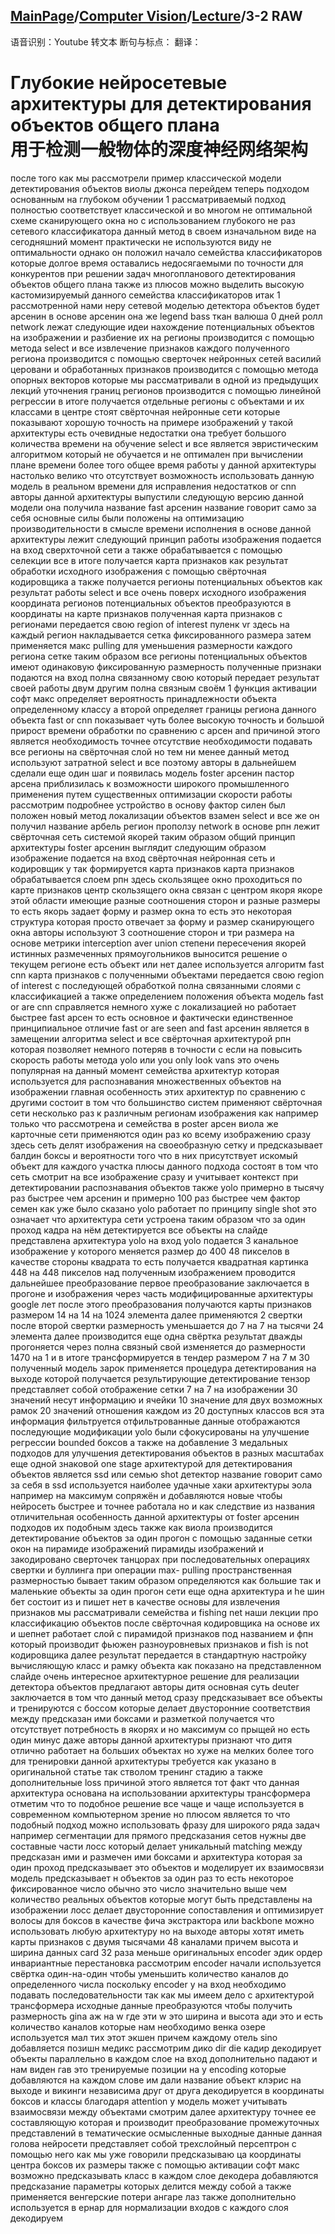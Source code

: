 ## [MainPage](../../index.md)/[Computer Vision](../README.md)/[Lecture](../Lecture.md)/3-2 RAW

语音识别：Youtube 转文本
断句与标点：
翻译：

# Глубокие нейросетевые архитектуры для детектирования объектов общего плана <br>用于检测一般物体的深度神经网络架构

после того как мы рассмотрели пример классической модели детектирования объектов виолы джонса перейдем теперь подходом основанным на глубоком обучении 1 рассматриваемый подход полностью соответствует классической и во многом не оптимальной схеме сканирующего окна но с использованием глубокого не раз сетевого классификатора данный метод в своем изначальном виде на сегодняшний момент практически не используются виду не оптимальности однако он положил начало семейства классификаторов которые долгое время оставались недосягаемыми по точности для конкурентов при решении задач многопланового детектирования объектов общего плана также из плюсов можно выделить высокую кастомизируемый данного семейства классификаторов итак 1 рассмотренной нами неру сетевой моделью детектора объектов будет арсенин в основе арсенин она же legend bass ткан валюша 0 дней ролл network лежат следующие идеи нахождение потенциальных объектов на изображении и разбиение их на регионы производится с помощью метода select и все извлечение признаков каждого полученного региона производится с помощью сверточек нейронных сетей василий церовани и обработанных признаков производится с помощью метода опорных векторов которые мы рассматривали в одной из предыдущих лекций уточнения границ регионов производится с помощью линейной регрессии в итоге получается отдельные регионы с объектами и их классами в центре стоят свёрточная нейронные сети которые показывают хорошую точность на примере изображений у такой архитектуры есть очевидные недостатки она требует большого количества времени на обучение select и все является эвристическим алгоритмом который не обучается и не оптимален при вычислении плане времени более того общее время работы у данной архитектуры настолько велико что отсутствует возможность использовать данную модель в реальном времени для исправления недостатков or cnn авторы данной архитектуры выпустили следующую версию данной модели она получила название fast арсенин название говорит само за себя основные силы были положены на оптимизацию производительности в смысле времени исполнения в основе данной архитектуры лежит следующий принцип работы изображения подается на вход сверхточной сети а также обрабатывается с помощью селекции все в итоге получается карта признаков как результат обработки исходного изображения с помощью свёрточная кодировщика а также получается регионы потенциальных объектов как результат работы select и все очень поверх исходного изображения координата регионов потенциальных объектов преобразуются в координаты на карте признаков полученная карта признаков с регионами передается свою region of interest пуленк vr здесь на каждый регион накладывается сетка фиксированного размера затем применяется макс pulling для уменьшения размерности каждого региона сетке таким образом все регионы потенциальных объектов имеют одинаковую фиксированную размерность полученные признаки подаются на вход полна связанному свою который передает результат своей работы двум другим полна связным своём 1 функция активации софт макс определяет вероятность принадлежности объекта определенному классу а второй определяет границы региона данного объекта fast or cnn показывает чуть более высокую точность и большой прирост времени обработки по сравнению с арсен and причиной этого является необходимость точнее отсутствие необходимости подавать все регионы на свёрточная слой но тем ни менее данный метод используют затратной select и все поэтому авторы в дальнейшем сделали еще один шаг и появилась модель foster арсенин пастор арсена приблизилась к возможности широкого промышленного применения путем существенных оптимизации скорости работы рассмотрим подробнее устройство в основу фактор силен был положен новый метод локализации объектов взамен select и все же он получил название арбель регион проползу network в основе рпн лежит свёрточная сеть системой якорей таким образом общий принцип архитектуры foster арсенин выглядит следующим образом изображение подается на вход свёрточная нейронная сеть и кодировщик у так формируется карта признаков карта признаков обрабатывается слоем рпн здесь скользящее окно проходиться по карте признаков центр скользящего окна связан с центром якоря якоре этой области имеющие разные соотношения сторон и разные размеры то есть якорь задает форму и размер окна то есть это некоторая структура которая просто отвечает за форму и размер сканирующего окна авторы используют 3 соотношение сторон и три размера на основе метрики interception aver union степени пересечения якорей истинных размеченных прямоугольников выносится решение о текущем регионе есть объект или нет далее используется алгоритм fast cnn карта признаков с полученными объектами передается свою region of interest с последующей обработкой полна связанными слоями с классификацией а также определением положения объекта модель fast or are cnn справляется немного хуже с локализацией но работает быстрее fast арсен то есть основное и фактически единственное принципиальное отличие fast or are seen and fast арсенин является в замещении алгоритма select и все свёрточная архитектурой рпн которая позволяет немного потеряв в точности с если на повысить скорость работы метода yolo или you only look vans это очень популярная на данный момент семейства архитектур которая используется для распознавания множественных объектов на изображении главная особенность этих архитектур по сравнению с другими состоит в том что большинство систем применяют свёрточная сети несколько раз к различным регионам изображения как например только что рассмотрена и семейства в poster арсен виола же карточные сети применяются один раз ко всему изображению сразу здесь сеть делят изображения на своеобразную сетку и предсказывает балдин боксы и вероятности того что в них присутствует искомый объект для каждого участка плюсы данного подхода состоят в том что сеть смотрит на все изображение сразу и учитывает контекст при детектировании распознавания объектов также yolo примерно в тысячу раз быстрее чем арсенин и примерно 100 раз быстрее чем фактор семен как уже было сказано yolo работает по принципу single shot это означает что архитектура сети устроена таким образом что за один проход кадра на нём детектируется все объекты на слайде представлена архитектура yolo на вход yolo подается 3 канальное изображение у которого меняется размер до 400 48 пикселов в качестве стороны квадрата то есть получается квадратная картинка 448 на 448 пикселов над полученным изображением проводится дальнейшее преобразование первое преобразование заключается в прогоне и изображения через часть модифицированные архитектуры google лет после этого преобразования получаются карты признаков размером 14 на 14 на 1024 элемента далее применяются 2 свертки после второй свертки размерность уменьшается до 7 на 7 на тысячи 24 элемента далее производится еще одна свёртка результат дважды прогоняется через полна связный свой изменяется до размерности 1470 на 1 и в итоге трансформируется в тендер размером 7 на 7 м 30 полученный модель зарок применяется процедура детектирования на выходе которой получается результирующие детектирование тензор представляет собой отображение сетки 7 на 7 на изображении 30 значений несут информацию и ячейки 10 значение для двух возможных рамок 20 значений отношения каждом из 20 доступных классов вся эта информация фильтруется отфильтрованные данные отображаются последующие модификации yolo были сфокусированы на улучшение регрессии bounded боксов а также на добавление 3 медальных подходов для улучшения детектирования объектов в разных масштабах еще одной знаковой one stage архитектурой для детектирования объектов является ssd или семью shot детектор название говорит само за себя в ssd используется наиболее удачные хаки архитектуры эола например на максимум сопряжён и добавляются новые чтобы нейросеть быстрее и точнее работала но и как следствие из названия отличительная особенность данной архитектуры от foster арсенин подходов их подобным здесь также как виола производится детектирование объектов за один прогон с помощью заданные сетки окон на пирамиде изображений пирамиды изображений и закодировано сверточек танцорах при последовательных операциях свертки и буллинга при операции max- pulling пространственная размерностью бывает таким образом определяются как большие так и маленькие объекты за один прогон сети еще одна архитектура и he шин бет состоит из и пишет нет в качестве основы для извлечения признаков мы рассматривали семейства и fishing net наши лекции про классификацию объектов после свёрточная кодировщика на основе их и шепнет работает слой с пирамидой признаков под названием и фпн который производит фьюжен разноуровневых признаков и fish is not кодировщика далее результат передается в стандартную настройку вычисляющую класс и рамку объекта как показано на представленном слайде очень интересное архитектурное решение для реализации детектора объектов предлагают авторы дитя основная суть deuter заключается в том что данный метод сразу предсказывает все объекты и тренируются с боссом которые делает двусторонние соответствия между предсказан ими боксами и разметкой получается что отсутствует потребность в якорях и но максимум со прыщей но есть один минус даже авторы данной архитектуры признают что дитя отлично работает на больших объектах но хуже на мелких более того для тренировки данной архитектуры требуется как указано в оригинальной статье так стволом тренинг стадию а также дополнительные loss причиной этого является тот факт что данная архитектура основана на использовании архитектуры трансформера отметим что то подобное решение все чаще и чаще используется в современном компьютерном зрение но плюсом является то что подобный подход можно использовать фразу для широкого ряда задач например сегментации для прямого предсказания сетов нужны две составные части лосс который делает уникальный matching между предсказан ими и размечен ими боксами и архитектура которая за один проход предсказывает это объектов и моделирует их взаимосвязи модель предсказывает н объектов за один раз то есть некоторое фиксированное число обычно это число значительно выше чем количество реальных объектов которые могут быть представлены на изображении лосс делает двусторонние сопоставления и оптимизирует волосы для боксов в качестве фича экстрактора или backbone можно использовать любую архитектуру но на выходе авторы хотят иметь карты признаков с двумя тысячами 48 каналами причем высота и ширина данных card 32 раза меньше оригинальных encoder эдик ордер инвариантные перестановка рассмотрим encoder начали используется свёртка один-на-один чтобы уменьшить количество каналов до определенного числа поскольку encoder у на вход необходимо подавать последовательности так как мы имеем дело с архитектурой трансформера исходные данные преобразуются чтобы получить размерность gina аж на w где эти w это ширина и высота ади это и есть количество каналов которые нам необходимо венка озере используется мал тих этот экшен причем каждому отель sino добавляется позишн медикс рассмотрим дико dir die кадир декодирует объекты параллельно в каждом слое на вход дополнительно падают и нам виден гав это тренируемые позиции на у encoding которые добавляются на каждом слове им дали название объект клэрис на выходе и викинги независима друг от друга декодируется в координаты боксов и классы благодаря attention у модель может учитывать взаимосвязи между объектами смотрим далее архитектуру точнее ее составляющую которая и производит преобразование промежуточных представлений в тематические осмысленные выходные данные данная голова нейросети представляет собой трехслойный персептрон с помощью него как мы уже говорили предсказываю ца координаты центра боксов их размеры также с помощью активации софт макс возможно предсказывать класс в каждом слое декодера добавляются предсказание параметры которых делится между собой а также применяется венгерские потери ангаре лаз также дополнительно используется в ернар для нормализации входов с каждого слоя декодируем 